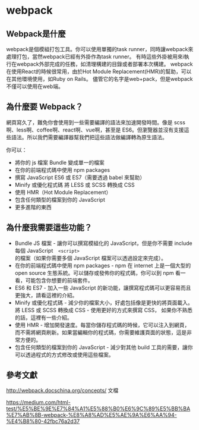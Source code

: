 # webpack

## Webpack是什麼

webpack是個模組打包工具。你可以使用單獨的task runner，同時讓webpack來處理打包，當然webpack已經有外掛作為task runner。 有時這些外掛被用來i執行在webpack外部完成的任務，如清理構建的目錄或者部署本次構建。
webpack在使用React的時候很常用，由於Hot Module Replacement(HMR)的幫助，可以在其他環境使用，如Ruby on Rails。
儘管它的名字是web+pack，但是webpack不僅可以使用在web端。

## 為什麼要 Webpack？
網頁寫久了，難免你會使用到一些需要編譯的語法來加速開發時間。像是 scss 啊、less啊、coffee啊、react啊、vue啊，甚至是 ES6。但瀏覽器並沒有支援這些語法。所以我們需要編譯器幫我們把這些語法做編譯轉為原生語法。

你可以：

- 將你的 js 檔案 Bundle 變成單一的檔案
- 在你的前端程式碼中使用 npm packages
- 撰寫 JavaScript ES6 或 ES7（需要透過 babel 來幫助）
- Minify 或優化程式碼
將 LESS 或 SCSS 轉換成 CSS
- 使用 HMR（Hot Module Replacement）
- 包含任何類型的檔案到你的 JavaScript
- 更多進階的東西

## 為什麼我需要這些功能？
- Bundle JS 檔案 - 讓你可以撰寫模組化的 JavaScript，但是你不需要 include 每個 JavaScript　<code>&lt;script&gt; </code>的檔案（如果你需要多個 JavaScript 檔案可以透過設定來完成）。
- 在你的前端程式碼中使用 npm packages - npm 在 internet 上是一個大型的 open source 生態系統。可以儲存或發佈你的程式碼，你可以到 npm 看一看，可能包含你想要的前端套件。
- ES6 和 ES7 - 加入一些 JavaScript 的新功能，讓撰寫程式碼可以更容易而且更強大，請看這裡的介紹。
- Minify 或優化程式碼 - 減少你的檔案大小，好處包括像是更快的將頁面載入。
將 LESS 或 SCSS 轉換成 CSS - 使用更好的方式來撰寫 CSS， 如果你不熟悉的話，這裡有一些介紹。
- 使用 HMR - 增加開發速度。每當你儲存程式碼的時候，它可以注入到網頁，而不需將網頁刷新。如果當編輯你的程式碼，你需要維護頁面的狀態，這是非常方便的。
- 包含任何類型的檔案到你的 JavaScript - 減少對其他 build 工具的需要，讓你可以透過程式的方式修改或使用這些檔案。

## 參考文獻
http://webpack.docschina.org/concepts/  文檔

https://medium.com/html-test/%E5%BE%9E%E7%84%A1%E5%88%B0%E6%9C%89%E5%BB%BA%E7%AB%8B-webpack-%E8%A8%AD%E5%AE%9A%E6%AA%94-%E4%B8%80-42fbc76a2d37
